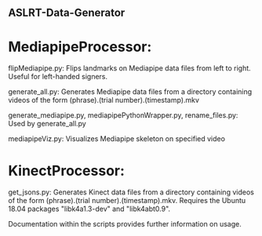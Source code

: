 ## ASLRT-Data-Generator

# MediapipeProcessor:
flipMediapipe.py: Flips landmarks on Mediapipe data files from left to right. Useful for left-handed signers.

generate\_all.py: Generates Mediapipe data files from a directory containing videos of the form (phrase).(trial number).(timestamp).mkv

generate\_mediapipe.py, mediapipePythonWrapper.py, rename\_files.py: Used by generate_all.py

mediapipeViz.py: Visualizes Mediapipe skeleton on specified video

# KinectProcessor:
get\_jsons.py: Generates Kinect data files from a directory containing videos of the form (phrase).(trial number).(timestamp).mkv. Requires the Ubuntu 18.04 packages "libk4a1.3-dev" and "libk4abt0.9".

Documentation within the scripts provides further information on usage.
